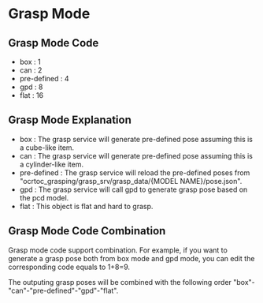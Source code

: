 # Grasp Mode

## Grasp Mode Code
- box : 1
- can : 2
- pre-defined : 4
- gpd : 8
- flat : 16

## Grasp Mode Explanation
- box : The grasp service will generate pre-defined pose assuming this is a cube-like item.
- can : The grasp service will generate pre-defined pose assuming this is a cylinder-like item.
- pre-defined : The grasp service will reload the pre-defined poses from "ocrtoc_grasping/grasp_srv/grasp_data/{MODEL NAME}/pose.json".
- gpd : The grasp service will call gpd to generate grasp pose based on the pcd model.
- flat : This object is flat and hard to grasp.

## Grasp Mode Code Combination
Grasp mode code support combination. For example, if you want to generate a grasp pose both from box mode and gpd mode, you can edit the corresponding code equals to 1+8=9.

The outputing grasp poses will be combined with the following order "box"-"can"-"pre-defined"-"gpd"-"flat".
